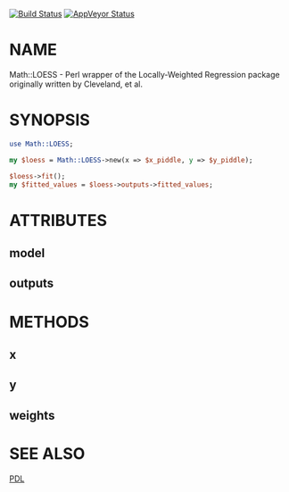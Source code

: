 [![Build Status](https://travis-ci.org/stphnlyd/perl5-Math-LOESS.svg?branch=master)](https://travis-ci.org/stphnlyd/perl5-Math-LOESS)
[![AppVeyor Status](https://ci.appveyor.com/api/projects/status/github/stphnlyd/perl5-Math-LOESS?branch=master&svg=true)](https://ci.appveyor.com/project/stphnlyd/perl5-Math-LOESS)

# NAME

Math::LOESS - Perl wrapper of the Locally-Weighted Regression package originally written by Cleveland, et al.

# SYNOPSIS

```perl
use Math::LOESS;

my $loess = Math::LOESS->new(x => $x_piddle, y => $y_piddle);

$loess->fit();
my $fitted_values = $loess->outputs->fitted_values;
```

# ATTRIBUTES

## model

## outputs

# METHODS

## x

## y

## weights

# SEE ALSO

[PDL](https://metacpan.org/pod/PDL)
